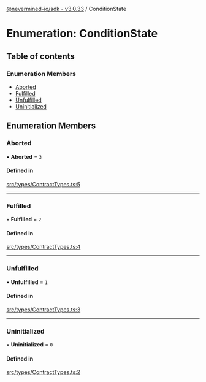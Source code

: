 [@nevermined-io/sdk - v3.0.33](../code-reference.md) / ConditionState

# Enumeration: ConditionState

## Table of contents

### Enumeration Members

- [Aborted](ConditionState.md#aborted)
- [Fulfilled](ConditionState.md#fulfilled)
- [Unfulfilled](ConditionState.md#unfulfilled)
- [Uninitialized](ConditionState.md#uninitialized)

## Enumeration Members

### Aborted

• **Aborted** = `3`

#### Defined in

[src/types/ContractTypes.ts:5](https://github.com/nevermined-io/sdk-js/blob/52fd1167668ed7223a94e3de0b05f43aa729e3f8/src/types/ContractTypes.ts#L5)

---

### Fulfilled

• **Fulfilled** = `2`

#### Defined in

[src/types/ContractTypes.ts:4](https://github.com/nevermined-io/sdk-js/blob/52fd1167668ed7223a94e3de0b05f43aa729e3f8/src/types/ContractTypes.ts#L4)

---

### Unfulfilled

• **Unfulfilled** = `1`

#### Defined in

[src/types/ContractTypes.ts:3](https://github.com/nevermined-io/sdk-js/blob/52fd1167668ed7223a94e3de0b05f43aa729e3f8/src/types/ContractTypes.ts#L3)

---

### Uninitialized

• **Uninitialized** = `0`

#### Defined in

[src/types/ContractTypes.ts:2](https://github.com/nevermined-io/sdk-js/blob/52fd1167668ed7223a94e3de0b05f43aa729e3f8/src/types/ContractTypes.ts#L2)
